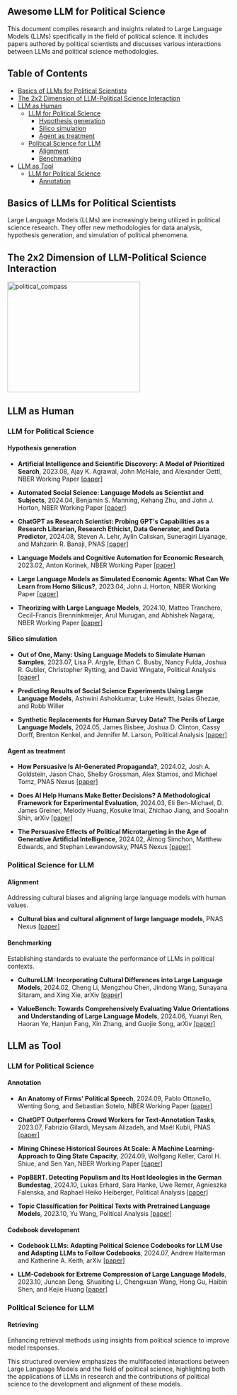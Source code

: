 ## Awesome LLM for Political Science

This document compiles research and insights related to Large Language Models (LLMs) specifically in the field of political science. It includes papers authored by political scientists and discusses various interactions between LLMs and political science methodologies.

## Table of Contents

- [Basics of LLMs for Political Scientists](#basics-of-llms-for-political-scientists)
- [The 2x2 Dimension of LLM-Political Science Interaction](#the-2x2-dimension-of-llm-political-science-interaction)
- [LLM as Human](#llm-as-human)
  - [LLM for Political Science](#llm-for-political-science)
    - [Hypothesis generation](#hypothesis-generation)
    - [Silico simulation](#silico-simulation)
    - [Agent as treatment](#agent-as-treatment)
  - [Political Science for LLM](#political-science-for-llm)
    - [Alignment](#alignment)
    - [Benchmarking](#benchmarking)
- [LLM as Tool](#llm-as-tool)
  - [LLM for Political Science](#llm-for-political-science-1)
    - [Annotation](#annotation)
## Basics of LLMs for Political Scientists

Large Language Models (LLMs) are increasingly being utilized in political science research. They offer new methodologies for data analysis, hypothesis generation, and simulation of political phenomena.

## The 2x2 Dimension of LLM-Political Science Interaction

<img src="https://github.com/user-attachments/assets/224bb377-e88f-4c7e-919a-02e6ffe09ddc" alt="political_compass" width="300" height="250">

## LLM as Human

### LLM for Political Science
#### Hypothesis generation
- **Artificial Intelligence and Scientific Discovery: A Model of Prioritized Search**, 2023.08, Ajay K. Agrawal, John McHale, and Alexander Oettl, NBER Working Paper [[paper]](https://doi.org/10.3386/w31558)

- **Automated Social Science: Language Models as Scientist and Subjects**, 2024.04, Benjamin S. Manning, Kehang Zhu, and John J. Horton, NBER Working Paper [[paper]](https://doi.org/10.3386/w32381)

- **ChatGPT as Research Scientist: Probing GPT's Capabilities as a Research Librarian, Research Ethicist, Data Generator, and Data Predictor**, 2024.08, Steven A. Lehr, Aylin Caliskan, Suneragiri Liyanage, and Mahzarin R. Banaji, PNAS [[paper]](https://doi.org/10.1073/pnas.2404328121)

- **Language Models and Cognitive Automation for Economic Research**, 2023.02, Anton Korinek, NBER Working Paper [[paper]](https://doi.org/10.3386/w30957)

- **Large Language Models as Simulated Economic Agents: What Can We Learn from Homo Silicus?**, 2023.04, John J. Horton, NBER Working Paper [[paper]](https://doi.org/10.3386/w31122)

- **Theorizing with Large Language Models**, 2024.10, Matteo Tranchero, Cecil-Francis Brenninkmeijer, Arul Murugan, and Abhishek Nagaraj, NBER Working Paper [[paper]](https://doi.org/10.3386/w33033)

#### Silico simulation
- **Out of One, Many: Using Language Models to Simulate Human Samples**, 2023.07, Lisa P. Argyle, Ethan C. Busby, Nancy Fulda, Joshua R. Gubler, Christopher Rytting, and David Wingate, Political Analysis [[paper]](https://doi.org/10.1017/pan.2023.2)

- **Predicting Results of Social Science Experiments Using Large Language Models**, Ashwini Ashokkumar, Luke Hewitt, Isaias Ghezae, and Robb Willer

- **Synthetic Replacements for Human Survey Data? The Perils of Large Language Models**, 2024.05, James Bisbee, Joshua D. Clinton, Cassy Dorff, Brenton Kenkel, and Jennifer M. Larson, Political Analysis [[paper]](https://doi.org/10.1017/pan.2024.5)

#### Agent as treatment

- **How Persuasive Is AI-Generated Propaganda?**, 2024.02, Josh A. Goldstein, Jason Chao, Shelby Grossman, Alex Stamos, and Michael Tomz, PNAS Nexus [[paper]](https://doi.org/10.1093/pnasnexus/pgae034)

- **Does AI Help Humans Make Better Decisions? A Methodological Framework for Experimental Evaluation**, 2024.03, Eli Ben-Michael, D. James Greiner, Melody Huang, Kosuke Imai, Zhichao Jiang, and Sooahn Shin, arXiv [[paper]](https://doi.org/10.48550/arXiv.2403.12108)

- **The Persuasive Effects of Political Microtargeting in the Age of Generative Artificial Intelligence**, 2024.02, Almog Simchon, Matthew Edwards, and Stephan Lewandowsky, PNAS Nexus [[paper]](https://doi.org/10.1093/pnasnexus/pgae035)


### Political Science for LLM
#### Alignment
Addressing cultural biases and aligning large language models with human values.

- **Cultural bias and cultural alignment of large language models**, PNAS Nexus [[paper]](https://doi.org/10.1093/pnasnexus/pgae346)

#### Benchmarking
Establishing standards to evaluate the performance of LLMs in political contexts.

- **CultureLLM: Incorporating Cultural Differences into Large Language Models**, 2024.02, Cheng Li, Mengzhou Chen, Jindong Wang, Sunayana Sitaram, and Xing Xie, arXiv [[paper]](https://doi.org/10.48550/arXiv.2402.10946)

- **ValueBench: Towards Comprehensively Evaluating Value Orientations and Understanding of Large Language Models**, 2024.06, Yuanyi Ren, Haoran Ye, Hanjun Fang, Xin Zhang, and Guojie Song, arXiv [[paper]](https://doi.org/10.48550/arXiv.2406.04214)

## LLM as Tool

### LLM for Political Science
#### Annotation
- **An Anatomy of Firms' Political Speech**, 2024.09, Pablo Ottonello, Wenting Song, and Sebastian Sotelo, NBER Working Paper [[paper]](https://doi.org/10.3386/w32923)

- **ChatGPT Outperforms Crowd Workers for Text-Annotation Tasks**, 2023.07, Fabrizio Gilardi, Meysam Alizadeh, and Maël Kubli, PNAS [[paper]](https://doi.org/10.1073/pnas.2305016120)

- **Mining Chinese Historical Sources At Scale: A Machine Learning-Approach to Qing State Capacity**, 2024.09, Wolfgang Keller, Carol H. Shiue, and Sen Yan, NBER Working Paper [[paper]](https://doi.org/10.3386/w32982)

- **PopBERT. Detecting Populism and Its Host Ideologies in the German Bundestag**, 2024.10, Lukas Erhard, Sara Hanke, Uwe Remer, Agnieszka Falenska, and Raphael Heiko Heiberger, Political Analysis [[paper]](https://doi.org/10.1017/pan.2024.12)

- **Topic Classification for Political Texts with Pretrained Language Models**, 2023.10, Yu Wang, Political Analysis [[paper]](https://doi.org/10.1017/pan.2023.3)

#### Codebook development
- **Codebook LLMs: Adapting Political Science Codebooks for LLM Use and Adapting LLMs to Follow Codebooks**, 2024.07, Andrew Halterman and Katherine A. Keith, arXiv [[paper]](https://doi.org/10.48550/arXiv.2407.10747)

- **LLM-Codebook for Extreme Compression of Large Language Models**, 2023.10, Juncan Deng, Shuaiting Li, Chengxuan Wang, Hong Gu, Haibin Shen, and Kejie Huang [[paper]](https://openreview.net/forum?id=nMbWsXPUVL¬eId=LZM0alE6f9)

### Political Science for LLM
#### Retrieving
Enhancing retrieval methods using insights from political science to improve model responses.

This structured overview emphasizes the multifaceted interactions between Large Language Models and the field of political science, highlighting both the applications of LLMs in research and the contributions of political science to the development and alignment of these models.

